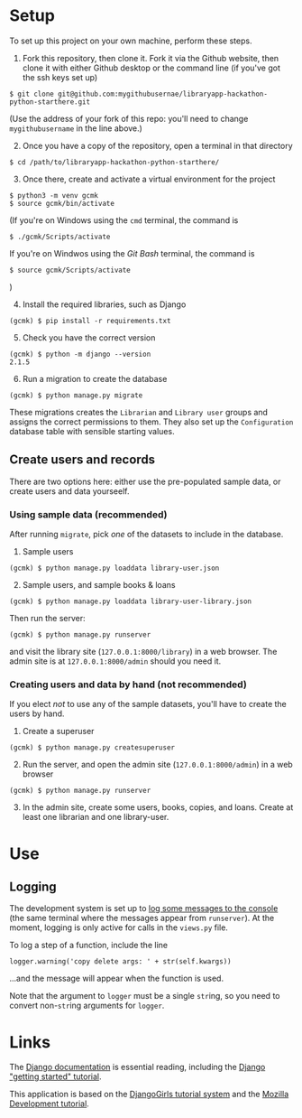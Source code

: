 # Setup
To set up this project on your own machine, perform these steps.

1. Fork this repository, then clone it. Fork it via the Github website, then clone it with either Github desktop or the command line (if you've got the ssh keys set up)
```
$ git clone git@github.com:mygithubusernae/libraryapp-hackathon-python-starthere.git
```
(Use the address of your fork of this repo: you'll need to change `mygithubusername` in the line above.)

2. Once you have a copy of the repository, open a terminal in that directory
```    
$ cd /path/to/libraryapp-hackathon-python-starthere/
```

3. Once there, create and activate a virtual environment for the project    
```    
$ python3 -m venv gcmk
$ source gcmk/bin/activate
```

(If you're on Windows using the `cmd` terminal, the command is
```
$ ./gcmk/Scripts/activate
```
If you're on Windwos using the _Git Bash_ terminal, the command is
```
$ source gcmk/Scripts/activate
```
)

4. Install the required libraries, such as Django    
```    
(gcmk) $ pip install -r requirements.txt
```
5. Check you have the correct version
```    
(gcmk) $ python -m django --version
2.1.5
```
6. Run a migration to create the database
```
(gcmk) $ python manage.py migrate
```
These migrations creates the `Librarian` and `Library user` groups and assigns the correct permissions to them. They also set up the `Configuration` database table with sensible starting values.

## Create users and records

There are two options here: either use the pre-populated sample data, or create users and data yourseelf.

### Using sample data (recommended)

After running `migrate`, pick _one_  of the datasets to include in the database.

1. Sample users
```
(gcmk) $ python manage.py loaddata library-user.json
```
2. Sample users, and sample books & loans
```
(gcmk) $ python manage.py loaddata library-user-library.json
```

Then run the server:
```
(gcmk) $ python manage.py runserver
```

and visit the library site (`127.0.0.1:8000/library`) in a web browser. The admin site is at `127.0.0.1:8000/admin` should you need it.

### Creating users and data by hand (not recommended)
If you elect _not_ to use any of the sample datasets, you'll have to create the users by hand. 

1. Create a superuser
```
(gcmk) $ python manage.py createsuperuser
```
2. Run the server, and open the admin site (`127.0.0.1:8000/admin`) in a web browser
```
(gcmk) $ python manage.py runserver
```
3. In the admin site, create some users, books, copies, and loans. Create at least one librarian and one library-user.

# Use

## Logging
The development system is set up to [log some messages to the console](https://docs.djangoproject.com/en/2.1/topics/logging/) (the same terminal where the messages appear from `runserver`). At the moment, logging is only active for calls in the `views.py` file. 

To log a step of a function, include the line
```
logger.warning('copy delete args: ' + str(self.kwargs))
```
...and the message will appear when the function is used.

Note that the argument to `logger` must be a single `str`ing, so you need to convert non-`str`ing arguments for `logger`.

# Links

The [Django documentation](https://docs.djangoproject.com/en/2.1/) is essential reading, including the [Django "getting started" tutorial](https://docs.djangoproject.com/en/2.1/intro/).

This application is based on the [DjangoGirls tutorial system](https://tutorial.djangogirls.org/en/) and the [Mozilla Development tutorial](https://developer.mozilla.org/en-US/docs/Learn/Server-side/Django/Tutorial_local_library_website).
